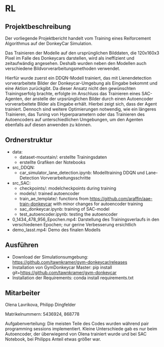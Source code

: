 # RL

## Projektbeschreibung

Der vorliegende Projektbericht handelt vom Training eines Reiforcement Algorithmus auf der DonkeyCar Simulation.

Das Trainieren der Modelle auf den ursprünglichen Bilddaten, die 120x160x3 Pixel im Falle des Donkeycars darstellen, wird als ineffizient und zeitaufwändig angesehen. Deshalb wurden neben den Modellen auch verschiedene Bildvorverarbeitungsmethoden verwendet.

Hierfür wurde zuerst ein DDQN-Modell trainiert, das mit Lienendetection vorverarbeitete Bilder der Donkeycar-Umgebung als Eingabe bekommt und eine Aktion zurückgibt. Da dieser Ansatz nicht den gewünschten Trainingserfolg brachte, erfolgte im Anschluss das Trainieren eines SAC-Agenten, der anstelle der urpsrünglichen Bilder durch einen Autoencoder vorverarbeitete Bilder als Eingabe erhält.
Hierbei zeigt sich, dass der Agent trainiert. Dennoch sind weitere Optimierungen notwendig, wie ein längeres Trainieren, das Tuning von Hyperparametern oder das Trainieren des Autoencoders auf unterschiedlichen Umgebungen, um den Agenten ebenfalls auf diesen anwenden zu können.

## Ordnerstruktur

- data:
  - dataset-mountain/: erstellte Trainingsdaten
  - erstellte Grafiken der Notebooks
- src_DDQN:
  - car_simulator_lane_detection.ipynb: Modelltraining DDQN und Lane-Detection Vorverarbeitungsschritte
- src_SAC:
  - checkpoints/: modelcheckpoints during training
  - models/: trained autoencoder
  - train_ae_template/: functions from https://github.com/araffin/aae-train-donkeycar with minor changes for autoencoder training
  - sac_donkeycar.ipynb: training of SAC-model
  - test_autoencoder.ipynb: testing the autoencoder
- 0_1434_478_956_Epochen.mp4: Darstellung des Trainingsverlaufs in den verschiedenen Epochen; nur gerine Verbesserung ersichtlich
- demo_lasst.mp4: Demo des finalen Modells
 
## Ausführen
  - Download der Simulationsumgebung: https://github.com/tawnkramer/gym-donkeycar/releases
  - Installation von GymDonkeycar Master: pip install git+https://github.com/tawnkramer/gym-donkeycar
  - Installation der Requirements: conda install requirements.txt

## Mitarbeiter

Olena Lavrikova, Philipp Dingfelder

Matrikelnummern: 5436924, 868778

Aufgabenverteilung: Die meisten Teile des Codes wurden während pair programming sessions implementiert. Kleine Unterschiede gab es nur beim Autoencoder, der überwiegend von Olena trainiert wurde und bei SAC Notebook, bei Philipps Anteil etwas größer war.

